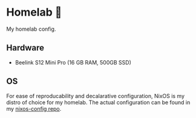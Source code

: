 # Homelab 🧪
My homelab config.

## Hardware
- Beelink S12 Mini Pro (16 GB RAM, 500GB SSD)

## OS
For ease of reproducability and decalarative configuration, NixOS is my distro of choice for my homelab. The actual configuration can be found in my [nixos-config repo](https://github.com/rmjhynes/nixos-config).
